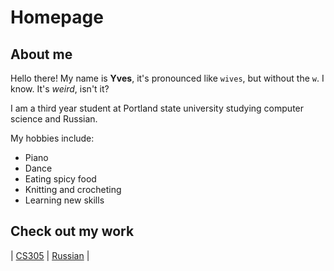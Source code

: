 # Homepage

## About me
Hello there! My name is __Yves__, it's pronounced like `wives`, but without the `w`. I know. It's *weird*, isn't it?

I am a third year student at Portland state university studying computer science and Russian. 

My hobbies include:
* Piano
* Dance
* Eating spicy food
* Knitting and crocheting
* Learning new skills

## Check out my work


| [CS305](./Ethics.md) | [Russian](./Russian/Russian.md) | 
